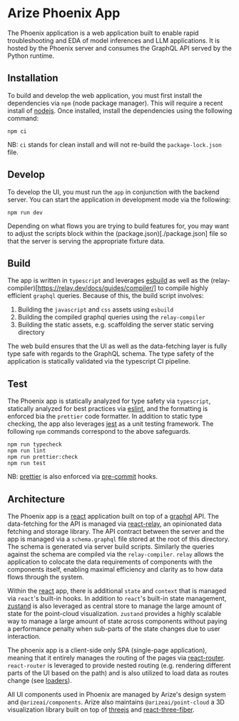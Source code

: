 # Arize Phoenix App

The Phoenix application is a web application built to enable rapid troubleshooting and EDA of model inferences and LLM applications. It is hosted by the Phoenix server and consumes the GraphQL API served by the Python runtime.

## Installation

To build and develop the web application, you must first install the dependencies via `npm` (node package manager). This will require a recent install of [nodejs](https://nodejs.org/en). Once installed, install the dependencies using the following command:

```shell
npm ci
```
NB: `ci` stands for clean install and will not re-build the `package-lock.json` file.

## Develop

To develop the UI, you must run the `app` in conjunction with the backend server. You can start the application in development mode via the following:

```
npm run dev
```

Depending on what flows you are trying to build features for, you may want to adjust the scripts block within the (package.json)[./package.json] file so that the server is serving the appropriate fixture data.

## Build

The app is written in `typescript` and leverages [esbuild](https://esbuild.github.io/) as well as the (relay-compiler)[https://relay.dev/docs/guides/compiler/] to compile highly efficient `graphql` queries. Because of this, the build script involves:

1. Building the `javascript` and `css` assets using `esbuild`
2. Building the compiled graphql queries using the `relay-compiler`
3. Building the static assets, e.g. scaffolding the server static serving directory

The web build ensures that the UI as well as the data-fetching layer is fully type safe with regards to the GraphQL schema. The type safety of the application is statically validated via the typescript CI pipeline.

## Test

The Phoenix app is statically analyzed for type safety via `typescript`, statically analyzed for best practices via [eslint](https://eslint.org/), and the formatting is enforced bia the `prettier` code formatter. In addition to static type checking, the app also leverages [jest](https://jestjs.io/) as a unit testing framework. The following `npm` commands correspond to the above safeguards.

```shell
npm run typecheck
npm run lint
npm run prettier:check
npm run test
```
NB: [prettier](https://prettier.io/) is also enforced via [pre-commit](https://pre-commit.com/) hooks.

## Architecture

The Phoenix app is a [react](https://react.dev) application built on top of a [graphql](https://graphql.org) API. The data-fetching for the API is managed via [react-relay](https://relay.dev/), an opinionated data fetching and storage library. The API contract between the server and the app is managed via a `schema.graphql` file stored at the root of this directory. The schema is generated via server build scripts. Similarly the queries against the schema are compiled via the `relay-compiler`. `relay` allows the application to colocate the data requirements of components with the components itself, enabling maximal efficiency and clarity as to how data flows through the system.

Within the [react](https://react.dev) app, there is additional `state` and `context` that is managed via `react`'s built-in hooks. In addition to `react`'s built-in state management, [zustand](https://github.com/pmndrs/zustand) is also leveraged as central store to manage the large amount of state for the point-cloud visualization. `zustand` provides a highly scalable way to manage a large amount of state across components without paying a performance penalty when sub-parts of the state changes due to user interaction.

The phoenix app is a client-side only SPA (single-page application), meaning that it entirely manages the routing of the pages via [react-router](https://reactrouter.com/en/main). `react-router` is leveraged to provide nested routing (e.g. rendering different parts of the UI based on the path) and is also utilized to load data as routes change (see [loaders](https://reactrouter.com/en/main/route/loader)).

All UI components used in Phoenix are managed by Arize's design system and `@arizeai/components`. Arize also maintains `@arizeai/point-cloud` a 3D visualization library built on top of [threejs](https://threejs.org/) and [react-three-fiber](https://docs.pmnd.rs/react-three-fiber/getting-started/introduction).